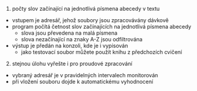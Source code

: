 1. počty slov začínající na jednotlivá písmena abecedy v textu
* vstupem je adresář, jehož soubory jsou zpracovávány dávkově
* program počítá četnost slov začínajících na jednotlivá písmena abecedy
  - slova jsou převedena na malá písmena
  - slova nezačínající na znaky A-Z jsou odfiltrována
* výstup je předán na konzoli, kde je i vypisován
  - jako testovací soubor můžete použít knihu z předchozích cvičení
2. stejnou úlohu vyřešte i pro proudové zpracování
* vybraný adresář je v pravidelných intervalech monitorován
* při vložení souboru dojde k automatickému vyhodnocení
